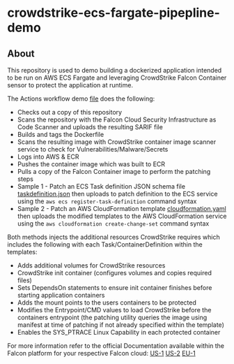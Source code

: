 # crowdstrike-ecs-fargate-pipepline-demo

## About
This repository is used to demo building a dockerized application intended to be run on AWS ECS Fargate and leveraging CrowdStrike Falcon Container sensor to protect the application at runtime.

The Actions workflow demo [file](.github/workflows/cs-ecs-fargate-demo.yaml) does the following: 
 - Checks out a copy of this repository
 - Scans the repository with the Falcon Cloud Security Infrastructure as Code Scanner and uploads the resulting SARIF file
 - Builds and tags the Dockerfile
 - Scans the resulting image with CrowdStrike container image scanner service to check for Vulnerabilities/Malware/Secrets
 - Logs into AWS & ECR
 - Pushes the container image which was built to ECR
 - Pulls a copy of the Falcon Container image to perform the patching steps
 - Sample 1 - Patch an ECS Task definition JSON schema file [taskdefinition.json](taskdefinition.json) then uploads to patch definition to the ECS service using the `aws ecs register-task-definition` command syntax
 - Sample 2 - Patch an AWS CloudFormation template [cloudformation.yaml](cloudformation.yaml) then uploads the modified templates to the AWS CloudFormation service using the `aws cloudformation create-change-set` command syntax

Both methods injects the additional resources CrowdStrike requires which includes the following with each Task/ContainerDefinition within the templates:
 - Adds additional volumes for CrowdStrike resources
 - CrowdStrike init container (configures volumes and copies required files)
 - Sets DependsOn statements to ensure init container finishes before starting application containers
 - Adds the mount points to the users containers to be protected
 - Modifies the Entrypoint/CMD values to load CrowdStrike before the containers entrypoint (the patching utility queries the image using manifest at time of patching if not already specified within the template)
 - Enables the SYS_PTRACE Linux Capability in each protected container

 For more information refer to the official Documentation available within the Falcon platform for your respective Falcon cloud:
 [US-1](https://falcon.crowdstrike.com/documentation/146/falcon-container-sensor-for-linux#installing-falcon-container-sensor-for-linux-in-an-ecs-fargate-cluster)
 [US-2](https://falcon.us-2.crowdstrike.com/documentation/146/falcon-container-sensor-for-linux#installing-falcon-container-sensor-for-linux-in-an-ecs-fargate-cluster)
 [EU-1](https://falcon.eu-1.crowdstrike.com/documentation/146/falcon-container-sensor-for-linux#installing-falcon-container-sensor-for-linux-in-an-ecs-fargate-cluster)
